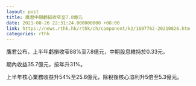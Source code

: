 ```yaml
---
layout: post
title: 鷹君中期虧損收窄至7.8億元
date: 2021-08-26 22:31:24.000000000 +08:00
link: https://news.rthk.hk/rthk/ch/component/k2/1607762-20210826.htm
categories: rthk
---
```


鷹君公布，上半年虧損收窄88%至7.8億元，中期股息維持於0.33元。

期內收益35.7億元，按年升31%。

上半年核心業務收益升54%至25.6億元，除稅後核心溢利升5倍至5.3億元。
